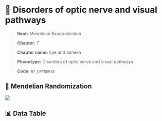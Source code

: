 # 🧪 Disorders of optic nerve and visual pathways

> **Root:** Mendelian Randomization

> **Chapter:** 7  

> **Chapter name:** Eye and adnexa

> **Phenotype:** Disorders of optic nerve and visual pathways  

> **Code:** `H7_OPTNERVE`

## 🧬 Mendelian Randomization  

<img src="/MR/Figures/Forward/H7_OPTNERVE.png"/>

## 📊 Data Table

<CsvTableMRF src="/MR/Data/Forward/H7_OPTNERVE.csv"/>
